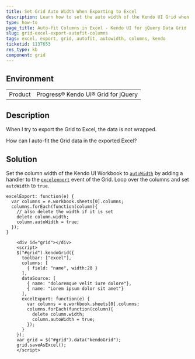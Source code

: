 ```yaml
---
title: Set Grid Auto Width When Exporting to Excel
description: Learn how to set the auto width of the Kendo UI Grid when exporting it to Excel.
type: how-to
page_title: Auto-fit Columns in Excel - Kendo UI for jQuery Data Grid
slug: grid-excel-export-autofit-columns
tags: excel, export, grid, autofit, autowidth, columns, kendo
ticketid: 1137653
res_type: kb
component: grid
---
```


## Environment

<table>
 <tr>
  <td>Product</td>
  <td>Progress® Kendo UI® Grid for jQuery</td> 
 </tr>
</table>


## Description

When I try to export the Grid to Excel, the data is not wrapped.

How can I auto-fit the Grid data in the exported Excel?

## Solution

Set the column width of the Kendo UI Workbook to [`autoWidth`](/api/javascript/ooxml/workbook/configuration/sheets.columns#sheetscolumnsautowidth) by adding a handler to the [`excelexport`](https://docs.telerik.com/kendo-ui/api/javascript/ui/grid/events/excelexport) event of the Grid. Loop over the columns and set `autoWidth` to `true`.

```
excelExport: function(e) {
  var columns = e.workbook.sheets[0].columns;
  columns.forEach(function(column){
    // also delete the width if it is set
    delete column.width;
    column.autoWidth = true;
  });
}
```

```dojo
    <div id="grid"></div>
    <script>
    $("#grid").kendoGrid({
      toolbar: ["excel"],
      columns: [
        { field: "name", width:20 }
      ],
      dataSource: [
        { name: "doloremque velit iure dolore"},
        { name: "Lorem ipsum dolor sit amet"}
      ],
      excelExport: function(e) {
        var columns = e.workbook.sheets[0].columns;
        columns.forEach(function(column){
          delete column.width;
          column.autoWidth = true;
        });
      }
    });
    var grid = $("#grid").data("kendoGrid");
    grid.saveAsExcel();
    </script>
```
